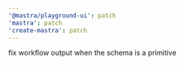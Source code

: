 ```yaml
---
'@mastra/playground-ui': patch
'mastra': patch
'create-mastra': patch
---
```


fix workflow output when the schema is a primitive
